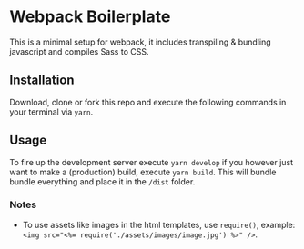 # Webpack Boilerplate
This is a minimal setup for webpack, it includes transpiling & bundling javascript and compiles Sass to CSS.

## Installation
Download, clone or fork this repo and execute the following commands in your terminal via `yarn`.

## Usage
To fire up the development server execute `yarn develop` if you however just want to make a (production) build, execute `yarn build`. This will bundle bundle everything and place it in the `/dist` folder.

### Notes
* To use assets like images in the html templates, use `require()`, example: `<img src="<%= require('./assets/images/image.jpg') %>" />`.
